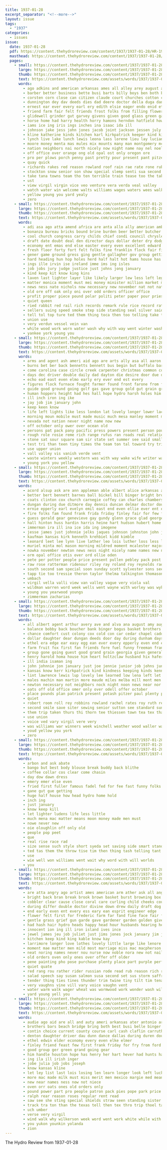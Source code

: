 ```yaml
---
title: 1937-01-28
excerpt_separator: "<!--more-->"
layout: issue
tags:
  - "1937"
categories:
  - issues
issue:
  date: 1937-01-28
  pdf: https://content.thehydroreview.com/content/1937/1937-01-28/HR-1937-01-28.pdf
  masthead: https://content.thehydroreview.com/content/1937/1937-01-28/masthead/HR-1937-01-28.jpg
  pages:
    - small: https://content.thehydroreview.com/content/1937/1937-01-28/small/HR-1937-01-28-01.jpg
      large: https://content.thehydroreview.com/content/1937/1937-01-28/large/HR-1937-01-28-01.jpg
      thumb: https://content.thehydroreview.com/content/1937/1937-01-28/thumbnails/HR-1937-01-28-01.jpg
      text: https://content.thehydroreview.com/assets/words/1937/1937-01-28/HR-1937-01-28-01.txt
      words:
        - ago adkins and american arkansas ames all alley arey august alva able abut aura aid areas ark are area angeles angle aim ann ary anand agnes adkin alec awe ain albert aves
        - barber better business bette busi barts billy boys ben both boucher ball bandy bernice bank bake begin breath baby beckham born back block bridge burner been brother betsy blue bethel bradley browne bring bros bonus boise bowling below ballew belle bassler blagg blacksmith brief but bill began brought bessie
        - corsten corn close can citizen claude court churches cotton champlin class cake comfort clarksville collier cross case cop cecil con concordia circle corder came carl cousin church carry clara cash cedar cold coffee choice cal chan cast carruth charles call come camps chose colony clare cartwright clear christian care city crawford coker cor cant collins
        - dunnington dey dav deeds dies dad deere doctor della duga danger during devilliers daughter drew davis ditmore drag dire domino december dewey dorothy death doing deal day danae diel
        - ernest ear ever every earl ery edith elsie eager endo enid ethel end elin elk early evangelist eastern
        - friend farm fair felt friends frost folks from filling flowers franz flower fire former far fear foot for fret floor friday few fog fatal free fires first farrell failing fell field fight fairly fils flood frank fast fer felton ferrell fresh
        - glidewell grinder gut garvey givens given good glass green game grain gift games glen gone golf gin glad gill gregg ground gar
        - horse home had harry health horry hamons herndon hatfield howard human how hile hildebrandt hun harn ham hamilton hard heger humes husband hut hall hattie has hornbostel high harding heart hurt helen held hamlet him hume hay heard her husbands hope house hose hold hydro
        - iams ice ing iris ings inches ina isaac ida ill
        - johnson jake jess john jones jacob joint jackson jessen july january
        - kline katherine kinds kitchen karl kirkpatrick keeper kind kin
        - lynch live lake lunch lewis leona lass lorene lieu lay lucian loss like lee lavona last list lottie lau laughing lose lodge lovely large liew lucy late lillian long little lias later light lie lam los law love
        - moore money menta mas mules mix mounts many man montgomery mcneil main men mantle mowers most more mon march miller missouri members marie miss morning monday matter mis melba made maude martial may might murph mulder mai
        - nation neighbors nai north nicely now night name nay nel noel noon names notice neighbor news ner nan not new noa neels
        - off office over orange ong old opal ost only oregon ore
        - pro per plows porch penny past pretty pour present pant pitzer pain pankratz plan pastor pete pon place public perfect paper people patel point part
        - quay quick
        - richards rakes red reason rowland roof rain rae rate rone ruby randolph ran rhoads riggs run roy read ragan raw reva reeson rook royal reading rose reno room roosevelt river ranks ray rel reme richard
        - stockton snow senior son show special slemp senti sua second spain sila score street sleet see selves station such saturday states safe saw shown swartzendruber shein small school sorrow spies sister side staples set sale spring send sting style strong spohn save still stove state sien session said sons seem sip sur super share sunday sam stands spark story skill sallie silver sang store stella space steel smith she standard service
        - take tana towns team tho ten terrible train tease too the taken teacher talk thomas thy tea tickel tam tickell than then taylor trip ted tell triplet tan telling thing trom theresa tailor town tha truman tae toll them tuttle
        - ust
        - view virgil virgin vice veo venture vera verda veal valley
        - watch water win welcome walts williams wages waters wees walk wilson wish winners will western wide work wind won wieland wave wos weather worst west well war waller wood wesley went words week weis while wool weatherford why was with wall white warning world
        - yellow young you yard yealy
        - zero
    - small: https://content.thehydroreview.com/content/1937/1937-01-28/small/HR-1937-01-28-02.jpg
      large: https://content.thehydroreview.com/content/1937/1937-01-28/large/HR-1937-01-28-02.jpg
      thumb: https://content.thehydroreview.com/content/1937/1937-01-28/thumbnails/HR-1937-01-28-02.jpg
      text: https://content.thehydroreview.com/assets/words/1937/1937-01-28/HR-1937-01-28-02.txt
      words:
        - adi asa ago atta amend africa are anta allo ally american ambrosia and ask age aid antil alice all
        - bonanza bureau bricks bound brine burden beer better butcher brought bring been bec battle bishop bers blue buffalo bill brophy body bush bell big button billions ber burst boys brown breath billion banks business best back basil bottle black break broadway breeding branch bodily bayer but below bears
        - cool church congress carry childs chief condi council chrysler cause cry company cold cough chair course court common can certain collar corn civil coughlin city cover con cost cobb cal carl current cure charles come cress change cross cor corres cutting claus cook circle call cheek
        - draft date doubt deal den director days dollar deter dry dodge duce dairy delano denberg down der day drop doctor dea doing dayer dan dence duke does done
        - economy ent emas end else easter every even excellent edward england eral ely
        - fresh floor forty fort felt folks fine franklin flock fair fingers forth fund face forts from for farm fran fed free friends first fever full few famous ford fight front
        - gener game ground gress ging gentle gallagher gov group getting good going general glass gun greedy gain govern gram gan gallant grown governor gold ger
        - hard heading hun hop holes herd half halt hot hams house has hang hundred how her hom hickory heres hon human horse hite had hes harden homer home hopes hydro hollywood hood hide him heard
        - ings ille irvin ise ireland imme ims ing isles
        - job jobs jury judge justice just johns jong january
        - kind keep kit know king kins
        - laven last lighter layer like likely larger lew less left legal labor lewis laughing libbey line les laws leaders lions link little life law long
        - matter monica moment must mei money minister million market mix mature mean might may michi morale mess men mand made mirth mention manner murphy members mani more many marines much mil marie mut means
        - news ness nate nichols now necessary new november nat not nations need norse nation
        - old ore off oak only oni over odd orders officer office
        - profit proper piece pound polar politi peter paper pour priest plants press power pou points point private purchase pow present powers place pass pro pecker pipe pounds pickard paci pack pol plan per poli pore pon poor president pelt people perkins parli public pope pius plate pleasure pain plant pot pork
        - quiet queen
        - ried rabbit red rail rich records remark rule rice record rate royal radio roose raw rub rear russell run roosevelt ram road relation rever reason rom ruff rush rest rain
        - sellers suing speed smoke step side standing seal silver said sell snell senator such sweet story shows sky she service sper safe show speech sugar sense sides salt sage state safer straight still seem seen slaughter second strike shoot share sane session sprawls seems see seven special sake suckling sailors suit sion six sum shall son samples ser states surface santa strong set smooth say situ
        - tell tol top ture ted them thing toca then too telling take tiff than talk the tobacco toll taste tear teen
        - union use
        - very verdun vessel vein van
        - white wood work worn water wash why with way went winter washington was well weight will wedge want western west words wheat wait while wind watch wile wisdom war world wage
        - yankee york young you
    - small: https://content.thehydroreview.com/content/1937/1937-01-28/small/HR-1937-01-28-03.jpg
      large: https://content.thehydroreview.com/content/1937/1937-01-28/large/HR-1937-01-28-03.jpg
      thumb: https://content.thehydroreview.com/content/1937/1937-01-28/thumbnails/HR-1937-01-28-03.jpg
      text: https://content.thehydroreview.com/assets/words/1937/1937-01-28/HR-1937-01-28-03.txt
      words:
        - arms and agent ash ameri aid ago are arts ally asa all aaron ades
        - burns bet ber back bennetts bennett bus begin but buffalo bar brought bee breed been baby best bennet bile burn bones banks beck barren buddy bone blare below bill both boat body began
        - come carolina case circle creek carpenter christmas common companion comfort came cotton crumbly castle cause camps con cowboy colorado certain chem char coins cornell can cant cross content crew
        - days dec driver double daily dad dayton die desire door due dear dust dread dance day down doubt darling during dog death dies dev danger
        - echo ead east even elmo early ery ever end est every
        - figures flock furnace fought farmer found front farone from farewell fail full few forth for fortune fear famous fellows fate fine fron favorite fun fire floor fand fame fairbanks
        - guide good ground going golf gas gave group gold gut grain green
        - human hoppers height had hes hall hope hydro harsh holes him her harris hirn has homes husband hubby hens hundred hed hun home how
        - ill inch iron ing ike
        - jay job jim january john
        - keep keen know
        - life left lights like less london lat lovely longer lower lace limb lead leader levels lack last land line long low les lacy
        - morning moun mobile must made music much mesa manley moment mash mer most marsh method mule many middle maine means meadows million milk man mountain mark mouse more mate may meal
        - nevada not nation never night name now new
        - off october only ower over ocean old
        - persons pat pack pany pacific press powers present person pour pie park place plain per post pounds past poi prairie part purple
        - rough role rosie reme rich range rufus ran roads real relation rogers rider rose rest ress rather ready rocks ren
        - stone sat sour square sam sir state set summer see said smaller saving sell scott start stitch stock stamps shade samuels sun signs stong swim sleep soon say send soda shown string show spring sea sewing spare size sands sandy sup she summit silence supple shorty stands still story sweep standing service such shim
        - test tri than teen tiny times the team ton tal toward try trip too train then trom terrible talk them
        - use upper union
        - vall valley vis vanish verde vent
        - waste winters weekly western was with way wake wife writer water week world weeks walter words win winter weight work went wile wild west write will wilfred well white watson wat
        - young york you yellow
    - small: https://content.thehydroreview.com/content/1937/1937-01-28/small/HR-1937-01-28-04.jpg
      large: https://content.thehydroreview.com/content/1937/1937-01-28/large/HR-1937-01-28-04.jpg
      thumb: https://content.thehydroreview.com/content/1937/1937-01-28/thumbnails/HR-1937-01-28-04.jpg
      text: https://content.thehydroreview.com/assets/words/1937/1937-01-28/HR-1937-01-28-04.txt
      words:
        - acord alsup ask are ann appleman able albert alice arkansas ales all alvin apple atha abe andy anda aim austin aro asa aubrey aid and
        - better bert bennett barnes ball bickel bill binger bright brooker bee bible bell bird banner bottom bayer born brehm but belew browne buckmaster buy been baby bassler beck ben brother best bridgeport burr business bob bread beulah brewer bethel
        - coats clinton cox church carnegie coffey can charles chambers coffee crissman charlie chism clarence cake cold class cream clear city clara college cruz chas course credit criss cares county chet crawford cosner caddo come cruzan car cecil carney cartwright chang close carl curtis cantrell curnutt came cope carver corbett cost colony company
        - dungan during due ditmore day dennis duncan delmar doctor double dan daughter delbert dine doing days dozier dickerson date down dinner
        - ernie epperly earl evelyn emil east end even ellie ever ent everett eldred entz every ernest
        - fire folks fam found frank frida friday finley fair for few floyd free friends fred full ford farms fancher fay from fine faley first fever
        - guess gerald gear genevieve gay gundy glenn grace glad george grain guest glen gregg gallon green gene gave glass galbraith goodwin guthrie
        - hall hinton huss hardin harris heine hart hudson hubert home horace has hom hes hands hedrick hydro heidebrecht herbold hamilton her harding had heger hamburger henry harold him herndon harry heusel held highland hite holding hinder hardware
        - immerman ira ill ina ice ida ing imogene
        - jesse james just johnnie jelks jaques johnson johnston john january jordan jim jack
        - kaufman kansas kirk kenneth krehbiel kidd kimble
        - leonard leet lee lynn live lather leo lois luther loss less lyons lait laud lewis lin list low lew lemmon launa leader lookeba louise let lot last lump leah
        - muriel minta mol mason morning mildred moment mcalester majors melvin miss mannin myrtle matter mar members murphy martin mis made mon messer maude mound mae mahaney miller monda mulder march may monday mcconnell marguerite man mckee method
        - nowka november newton news ness night nicely name names new now norman nanni needs necessary nachtigall nannie north not noon note nims
        - orm opal office otis over ord ollie oden
        - pete per potter people price present pullen pebley pack post petty porter paul pitts place policy phipps pat pleasant purchase perey pleas past pass president presley proud
        - raw rose ratterman ridenour riley ray roland roy reynolds radio raymond robert ryan ralph ridge richardson ross rally rufus richards
        - south second sam special soon sunday scott sylvester sons seed shipp session sim see style safe sparks sharry stout sunda sister simpson snow sack sick sale surprise smally sun son sat stire spies sales stull sell side small saturday store spring sanders such smith simmons she suits
        - tapp tie too tressie theron taylor thelma talkington thomason taff the tooman teacher thiessen talk thys thirsk troudt thomas than tucker tell try take
        - umbach
        - virgil vella valli view van valley vague very viola val
        - wildman warren word week wells went wayne with worley was wykert will wish water winter weatherford way why welcome ware wate west want wesley warde williams wisel weathers walter work walt worthy weather
        - young you yearwood youngs
        - zimmerman zacharias
    - small: https://content.thehydroreview.com/content/1937/1937-01-28/small/HR-1937-01-28-05.jpg
      large: https://content.thehydroreview.com/content/1937/1937-01-28/large/HR-1937-01-28-05.jpg
      thumb: https://content.thehydroreview.com/content/1937/1937-01-28/thumbnails/HR-1937-01-28-05.jpg
      text: https://content.thehydroreview.com/assets/words/1937/1937-01-28/HR-1937-01-28-05.txt
      words:
        - all albert agent arthur avery ave and alva ana august amy aug andrew able age are acre american anthony arkansas
        - balance bobby back boucher bank binger bogus basket brothers beasley bring band bias barber born baker bore brown buy bill borrow bread ball brother but browne burney billie been business bradley bel burgman brilliant blood best
        - chance comfort cust colony cox cold con car cedar chapel caddo county craw class cupid collings can court come chart company cole carrol cotton carl crawford card call cavnar city christian corn church cake citizen charles cry cant chester carolina
        - dollar daughter dear dungan deeds door day during dunham days dun dennis death dust dean demons dallas darling december davis davenport della down daughters date
        - ethel era edge ear easy egg ean ever every epperly even end early
        - farm fruit fox first fan friends fore fuel funny freeman frank frost fever flora fine fred finley ford friday french for former fost friend flock few from
        - group gone going guest good grand grain georgia given general gordon george grace gave gay glass getting
        - henry harold homa house him heart holtzclaw husband hix hafer hartford hert hire heres homestead her has how hen host hann hum hand holbrook heger hart hydro hinton hope had hot home heh hour honor hunting humphrey
        - ill india isaman ing
        - john johnnie jon january just joe jennie junior job johns june johnson joseph jordan jan
        - kansas know kerr kirkpatrick kind kindness keeping kinds kenneth kirk
        - lint lawrence lewis lup lovely lee learned low lena left let long living live life lillian like later leonard loss love lloyd lookeba luellen last little lesson lord lies loving
        - males machin man martin more maude miles melba mill mont men mercury mee mash money mary marshall mur many mildred million marguerite most might marriage mabel mapel made members moore missouri master method market may mercer miller miss march mac mayor mine med
        - newton necessary not neighbors nock night noon news near nor name now north nose notice nov nims new never
        - oats off old office omer only over odell offer october
        - place pounds plan patrick present potash pitzer paul plenty persons peaches phy pad pack pear promise pain per pringle patience peoples private pou paes public pay pent patient pete
        - quiet
        - robert room roll rey robbins rowland rachel rates roy ruth rel robertson rust read rex raymond rate richard russell
        - second smile save siter sewing senior sutton see standard sunday send shown sons sir season secret ship son southern saturday state shall school size spring sister smith sale stange service sterling store smee sona settler sadie special six seed spain speech sells steel sat sincere sing spoon station salad suits she sit south sorrow stewart seat susan safe short subject seven
        - them trip taken thurs thi thorn tee thiessen town tea tex than tears take ted tuttle talk texas ting ten the ties tess taylor terhune ton tarn thousand
        - use union
        - voice ved vary virgil vere very
        - was williams war winners week winchell weather wood waller want wells write while ways wife welfare wit windows well weatherford with words walton wade will weeks wayne went walter washington
        - youd yellow you york
        - zero
    - small: https://content.thehydroreview.com/content/1937/1937-01-28/small/HR-1937-01-28-06.jpg
      large: https://content.thehydroreview.com/content/1937/1937-01-28/large/HR-1937-01-28-06.jpg
      thumb: https://content.thehydroreview.com/content/1937/1937-01-28/thumbnails/HR-1937-01-28-06.jpg
      text: https://content.thehydroreview.com/assets/words/1937/1937-01-28/HR-1937-01-28-06.txt
      words:
        - arbon and ask abate
        - bango but best body blouse break buddy back blithe
        - coffee collar cos clear come chasin
        - day dow dawn dress
        - emery emer else even
        - fried first fuller famous fadel fed for fee fast funny folks
        - gane gut gue getting
        - huge half house how head hydro home hold
        - inch ing
        - just january
        - know keep kill
        - let lighter ludens life less little
        - much mena mac matter means moon money made men must
        - nowe never new
        - oie oloughlin off only old
        - people pop peet
        - que
        - real rise race rad
        - size sense such style short syeda set saving side smart stand send second spice sun styles simple
        - ted tas them the throw tise tim then thing tash telling tant
        - use
        - wie well won williams went wait why word with will worlds
        - you
    - small: https://content.thehydroreview.com/content/1937/1937-01-28/small/HR-1937-01-28-07.jpg
      large: https://content.thehydroreview.com/content/1937/1937-01-28/large/HR-1937-01-28-07.jpg
      thumb: https://content.thehydroreview.com/content/1937/1937-01-28/thumbnails/HR-1937-01-28-07.jpg
      text: https://content.thehydroreview.com/assets/words/1937/1937-01-28/HR-1937-01-28-07.txt
      words:
        - are atta angry ago artist ames american arm ather ask all anger ache ade and accord ary
        - bright back bran break brook brown basket burst browning box blot blouse brilliant breath bel boy brought bouquet big brief beats blue bridge bell but buy borders butter bland boys best below batter been bound blown bloom barn
        - cobbler clear cause close coral care curling child cheeks course citizen can coffee car come college cecily cottage court change cook conver chestnut cor cast collie cream came cal cant cold carn comes coin cinderella cherry cool coo cape corp con
        - during differ double doctor divine down drew daily draft dog doubt daughter door desire dolly deli ded days der dry deal dark day
        - end early even ent every ess eary ean esprit engineer edge
        - flower felt first for frederic farm far fand fine face fair fielding falling fingers faster falls fell favor forth from found flowers fountain flash foot front full fire fond finely freedom foster favorite friend fellow floor few fury freddy fortune
        - gentle grass grief gun garde gave gardener garden golden given greek grounds green good glance gate gone general going glimpse gold glendale
        - had hash hair hydro heads happy head hour husbands hearing helps hed hall hang heard hedge husky heir hot how heart hoof heap house holmes hand half her housekeeper him home horse
        - innocent ion ing ill iron island ives ince
        - jewel james jeu job juliet just jims jones jock january jim jee
        - kitchen keep kind king kable know kay
        - larrimore longer love lothes lovely little large like lenore lighter let late lightning last lord lawn licking lane lar list lay life left lemon lad long lida low lady learned lack lower leath
        - moment mae matter men mild most marriage miss mac macpherson maid man marry mercy mentis master might made mat must marble mares mail morn means may materi mare money much moist more
        - neat noring names never nou nurse now noble nora new not nails nice novo name night
        - old orders oven only ones over offer off older
        - pene painting pho pose purchase plenty place part purple perfect people parker patience path pink pan paw pherson price pipe park peo prom plants pride plain plum private present poet pat pancake
        - quiet quate
        - red rang rou rather rider russian rode read rub reason rich ring rose running romeo room roselyn roses race rain ran ready reach roll road rage
        - salad speech say susan salmon susa second set sus storm saffron slate soap shoe sires said sherry ser sees sol service sea soon stains saw still soda skill smooth see silence sions supper special stands stay son summer ship sweet spray states stone sherlock simple sister sun smile show sup she savage side sow state senior short small shed sharp search shake
        - tender thing ties tines thunder trim twine tiny tilt tim tenant thorn train than tor take terrace try test turn tuck too the talk trice then tawny ted tam tommy times ting tennis them
        - very vaughns vine vill vary voice vaughn vent
        - water warm walk wager wheat was wormwood work wonder wash will whitehall wedding want white why ward working wish week word well works went with way words weeks west
        - yard young yell you
    - small: https://content.thehydroreview.com/content/1937/1937-01-28/small/HR-1937-01-28-08.jpg
      large: https://content.thehydroreview.com/content/1937/1937-01-28/large/HR-1937-01-28-08.jpg
      thumb: https://content.thehydroreview.com/content/1937/1937-01-28/thumbnails/HR-1937-01-28-08.jpg
      text: https://content.thehydroreview.com/assets/words/1937/1937-01-28/HR-1937-01-28-08.txt
      words:
        - audie ago aid are all and auty ameri arkansas ater antonio ard ane arent afre able
        - brothers bars beach bridge bring both best busi belle binger beans been business born bishop baker but blown bread baltimore burg bible boro brother box back brings
        - contin choice current county course carl cash claflin carruth cream come coffee can carver churches cordell came cosner cheap crystal charles cooling clark
        - denton daughter driver dau dunn dance dallas during duren double dessert dancer done daughters does
        - ethel edwin elder economy every even elke elmer
        - finley friend feast few first frank friday for fry from ford french friends field former forty
        - good group ger green grand going gear
        - him handle houston hope has henry her hart hever had hunts hasher hydro health home heger hunt
        - ing ila ill irish inger
        - jobe julia job jobs joseph
        - know kansas kline
        - let ley list last lois losing len learn longer look left luck lathrop lett leonard leeks line lighter leland lou life latter
        - more mac made milk must miss merit men mexico margie med means mis monday miles much missouri max market may many man mille
        - new near names ness now not niece
        - oven orr oats ones old orders only
        - pound power part pro people patron pack pies pope park price pent per
        - ralph rear reason roses regular rent read
        - saw see she sting special shields straw seen standing sister schlessinger such seer sons salt saturday shee save strawbridge sorrow smith soap sunday store stake san say standard said short second size spring slemp sell
        - track tra ton than the texas tell then tex thro trip thoel taken trucks ten try teddy
        - uch umber
        - verse very virgil
        - wind walk why wilkerson week word went work white while with will wells was weeks ward welcome want wife waller wheat weatherford
        - you yukon younkin yolanda
        - zion
---
```


The Hydro Review from 1937-01-28

<!--more-->

